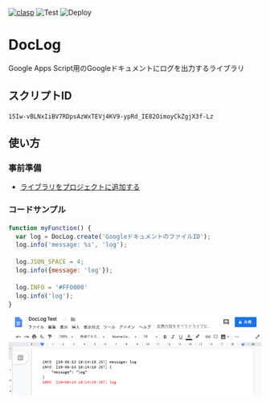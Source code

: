 [![clasp](https://img.shields.io/badge/built%20with-clasp-4285f4.svg)](https://github.com/google/clasp) ![Test](https://github.com/andysumi/DocLog/workflows/Test/badge.svg) ![Deploy](https://github.com/andysumi/DocLog/workflows/Deploy/badge.svg)

# DocLog

Google Apps Script用のGoogleドキュメントにログを出力するライブラリ

## スクリプトID

`15Iw-vBLNxIiBV7RDpsAzWxTEVj4KV9-ypRd_IE82OimoyCkZgjX3f-Lz`

## 使い方

### 事前準備

- [ライブラリをプロジェクトに追加する](https://developers.google.com/apps-script/guides/libraries)

### コードサンプル

```js
function myFunction() {
  var log = DocLog.create('GoogleドキュメントのファイルID');
  log.info('message: %s', 'log');

  log.JSON_SPACE = 4;
  log.info({message: 'log'});

  log.INFO = '#FF0000'
  log.info('log');
}
```

![screenshot.png](screenshot.png)
